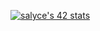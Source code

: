 [![salyce's 42 stats](https://badge42.vercel.app/api/v2/cl2vk1jcy003509l42iffe455/stats?cursusId=21&coalitionId=103)](https://github.com/JaeSeoKim/badge42)
